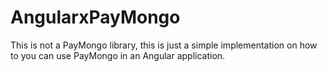# AngularxPayMongo
 
 This is not a PayMongo library, this is just a simple implementation on how to you can use PayMongo in an Angular application.
